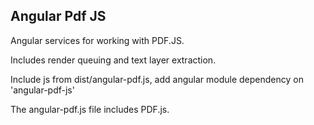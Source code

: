 Angular Pdf JS
--------------

Angular services for working with PDF.JS.

Includes render queuing and text layer extraction.

Include js from dist/angular-pdf.js, add angular module dependency on 'angular-pdf-js'

The angular-pdf.js file includes PDF.js.


